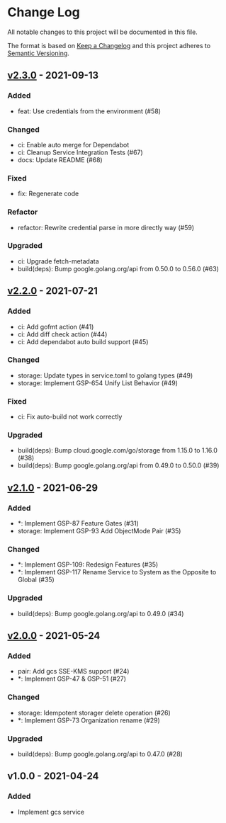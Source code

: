 # Change Log

All notable changes to this project will be documented in this file.

The format is based on [Keep a Changelog](https://keepachangelog.com/)
and this project adheres to [Semantic Versioning](https://semver.org/).

## [v2.3.0] - 2021-09-13

### Added

- feat: Use credentials from the environment (#58)

### Changed

- ci: Enable auto merge for Dependabot
- ci: Cleanup Service Integration Tests (#67)
- docs: Update README (#68)

### Fixed

- fix: Regenerate code

### Refactor

- refactor: Rewrite credential parse in more directly way (#59)

### Upgraded

- ci: Upgrade fetch-metadata
- build(deps): Bump google.golang.org/api from 0.50.0 to 0.56.0 (#63)

## [v2.2.0] - 2021-07-21

### Added

- ci: Add gofmt action (#41)
- ci: Add diff check action (#44)
- ci: Add dependabot auto build support (#45)

### Changed

- storage: Update types in service.toml to golang types (#49)
- storage: Implement GSP-654 Unify List Behavior (#49)

### Fixed

- ci: Fix auto-build not work correctly

### Upgraded

- build(deps): Bump cloud.google.com/go/storage from 1.15.0 to 1.16.0 (#38)
- build(deps): Bump google.golang.org/api from 0.49.0 to 0.50.0 (#39)

## [v2.1.0] - 2021-06-29

### Added

- *: Implement GSP-87 Feature Gates (#31)
- storage: Implement GSP-93 Add ObjectMode Pair (#35)

### Changed

- *: Implement GSP-109: Redesign Features (#35)
- *: Implement GSP-117 Rename Service to System as the Opposite to Global (#35)

### Upgraded

- build(deps): Bump google.golang.org/api to 0.49.0 (#34)

## [v2.0.0] - 2021-05-24

### Added

- pair: Add gcs SSE-KMS support (#24)
- *: Implement GSP-47 & GSP-51 (#27)

### Changed

- storage: Idempotent storager delete operation (#26)
- *: Implement GSP-73 Organization rename (#29)

### Upgraded

- build(deps): Bump google.golang.org/api to 0.47.0 (#28)

## v1.0.0 - 2021-04-24

### Added

- Implement gcs service

[v2.3.0]: https://github.com/beyondstorage/go-service-gcs/compare/v2.2.0...v2.3.0
[v2.2.0]: https://github.com/beyondstorage/go-service-gcs/compare/v2.1.0...v2.2.0
[v2.1.0]: https://github.com/beyondstorage/go-service-gcs/compare/v2.0.0...v2.1.0
[v2.0.0]: https://github.com/beyondstorage/go-service-gcs/compare/v1.0.0...v2.0.0
